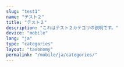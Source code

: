 ```yaml
---
slug: "test1"
name: "テスト２"
title: "テスト２"
description: "これはテスト２カテゴリの説明です。"
device: "mobile"
lang: "ja"
type: "categories"
layout: "taxonomy"
permalink: "/mobile/ja/categories/"
---
```

